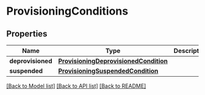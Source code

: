 # ProvisioningConditions

## Properties
Name | Type | Description | Notes
------------ | ------------- | ------------- | -------------
**deprovisioned** | [**ProvisioningDeprovisionedCondition**](ProvisioningDeprovisionedCondition.md) |  | [optional] 
**suspended** | [**ProvisioningSuspendedCondition**](ProvisioningSuspendedCondition.md) |  | [optional] 

[[Back to Model list]](../README.md#documentation-for-models) [[Back to API list]](../README.md#documentation-for-api-endpoints) [[Back to README]](../README.md)

